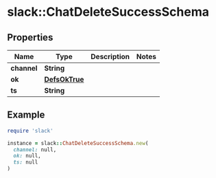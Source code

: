 # slack::ChatDeleteSuccessSchema

## Properties

| Name | Type | Description | Notes |
| ---- | ---- | ----------- | ----- |
| **channel** | **String** |  |  |
| **ok** | [**DefsOkTrue**](DefsOkTrue.md) |  |  |
| **ts** | **String** |  |  |

## Example

```ruby
require 'slack'

instance = slack::ChatDeleteSuccessSchema.new(
  channel: null,
  ok: null,
  ts: null
)
```

